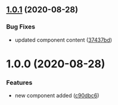## [1.0.1](https://github.com/sharanyavinod/test-app/compare/v1.0.0...v1.0.1) (2020-08-28)


### Bug Fixes

* updated component content ([37437bd](https://github.com/sharanyavinod/test-app/commit/37437bd95bebddbb7fc4c2ba56c652f5b3e215cb))

# 1.0.0 (2020-08-28)


### Features

* new component added ([c90dbc6](https://github.com/sharanyavinod/test-app/commit/c90dbc6cd4eb9885b97656c873302044991c3c41))
